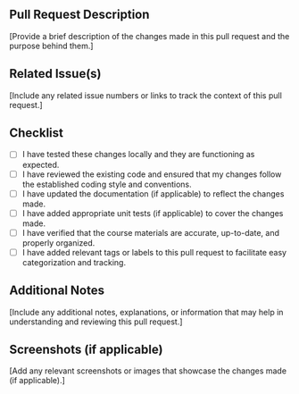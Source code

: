 ## Pull Request Description

[Provide a brief description of the changes made in this pull request and the purpose behind them.]

## Related Issue(s)

[Include any related issue numbers or links to track the context of this pull request.]

## Checklist

- [ ] I have tested these changes locally and they are functioning as expected.
- [ ] I have reviewed the existing code and ensured that my changes follow the established coding style and conventions.
- [ ] I have updated the documentation (if applicable) to reflect the changes made.
- [ ] I have added appropriate unit tests (if applicable) to cover the changes made.
- [ ] I have verified that the course materials are accurate, up-to-date, and properly organized.
- [ ] I have added relevant tags or labels to this pull request to facilitate easy categorization and tracking.

## Additional Notes

[Include any additional notes, explanations, or information that may help in understanding and reviewing this pull request.]

## Screenshots (if applicable)

[Add any relevant screenshots or images that showcase the changes made (if applicable).]

